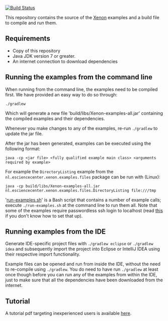 [![Build Status](https://travis-ci.org/NLeSC/Xenon-examples.svg)](https://travis-ci.org/NLeSC/Xenon-examples)

This repository contains the source of the [Xenon](https://nlesc.github.io/Xenon) examples
and a build file to compile and run them.

Requirements
------------

* Copy of this repository
* Java JDK version 7 or greater.
* An internet connection to download dependencies



Running the examples from the command line
------------------------------------------

When running from the command line, the examples need to be compiled first. We have provided an easy way to do so through:
```
./gradlew
```

Which will generate a new file 'build/libs/Xenon-examples-all.jar' containing the compiled examples and their dependencies.

Whenever you make changes to any of the examples, re-run `./gradlew` to update the jar file.

After the jar has been generated, examples can be executed using the following format:
```
java -cp <jar file> <fully qualified example main class> <arguments required by example>
```

For example the `DirectoryListing` example from the `nl.esciencecenter.xenon.examples.files` package can be run with (Linux):
```
java -cp build/libs/Xenon-examples-all.jar nl.esciencecenter.xenon.examples.files.DirectoryListing file:///tmp
```

'[run-examples.sh](https://github.com/NLeSC/Xenon-examples/blob/master/run-examples.sh)' is a Bash script that contains a number of example calls; execute `./run-examples.sh` at the command line to run them all. Note that some of the examples require passwordless ssh login to localhost (read [this](doc/passwordless-ssh-to-localhost.md) if you don't know how to set that up).

Running examples from the IDE
-----------------------------

Generate IDE-specific project files with `./gradlew eclipse` or `./gradlew idea` and subsequently import the project into Eclipse or IntelliJ IDEA using their respective import functionality.

Example files can be opened and run from inside the IDE, without the need to re-compile using `./gradlew`. You do need to have run ``./gradlew`` at least once though before you can run any of the examples from within the IDE, just to make sure that all the dependencies have been downloaded from the internet.


Tutorial 
--------

A tutorial pdf targeting inexperienced users is available [here](https://github.com/NLeSC/Xenon-examples/raw/master/doc/tutorial/xenon-tutorial.pdf).
